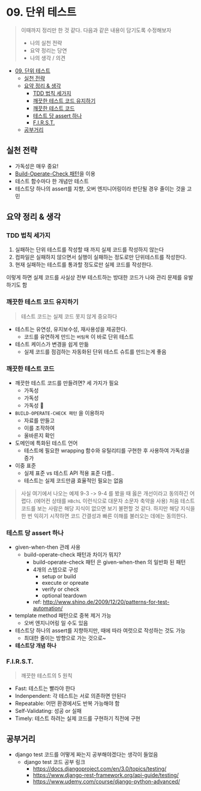 # 09. 단위 테스트

> 이때까지 정리만 한 것 같다.
> 다음과 같은 내용이 담기도록 수정해보자
>
> - 나의 실천 전략
> - 요약 정리는 당연
> - 나의 생각 / 의견

- [09. 단위 테스트](#09-단위-테스트)
  - [실천 전략](#실천-전략)
  - [요약 정리 & 생각](#요약-정리--생각)
    - [TDD 법칙 세가지](#tdd-법칙-세가지)
    - [깨끗한 테스트 코드 유지하기](#깨끗한-테스트-코드-유지하기)
    - [깨끗한 테스트 코드](#깨끗한-테스트-코드)
    - [테스트 당 assert 하나](#테스트-당-assert-하나)
    - [F.I.R.S.T.](#first)
  - [공부거리](#공부거리)

## 실천 전략

- 가독성은 매우 중요!
- [Build-Operate-Check 패턴](http://www.shino.de/2009/12/20/patterns-for-test-automation/)을 이용
- 테스트 함수마다 한 개념만 테스트
- 테스트당 하나의 assert를 지향, 오버 엔지니어링이라 판단될 경우 줄이는 것을 고민

## 요약 정리 & 생각

### TDD 법칙 세가지

1. 실패하는 단위 테스트를 작성할 때 까지 실제 코드를 작성하지 않는다
1. 컴파일은 실패하지 않으면서 실행이 실패하는 정도로만 단위테스트를 작성한다.
1. 현재 실패하는 테스트를 통과할 정도로만 실제 코드를 작성한다.

이렇게 하면 실제 코드를 사실상 전부 테스트하는 방대한 코드가 나와 관리 문제를 유발하기도 함

### 깨끗한 테스트 코드 유지하기

> 테스트 코드는 실제 코드 못지 않게 중요하다

- 테스트는 유연성, 유지보수성, 재사용성을 제공한다.
  - 코드를 유연하게 만드는 `버팀목` 이 바로 단위 테스트
- 테스트 케이스가 변경을 쉽게 만듦
  - 실제 코드를 점검하는 자동화된 단위 테스트 슈트를 만드는게 좋음

### 깨끗한 테스트 코드

- 깨끗한 테스트 코드를 만들려면? 세 가지가 필요
  - 가독성
  - 가독성
  - 가독성 🧐
- `BUILD-OPERATE-CHECK 패턴` 을 이용하자
  - 자료를 만들고
  - 이를 조작하여
  - 올바른지 확인
- 도메인에 특화된 테스트 언어
  - 테스트에 필요한 wrapping 함수와 유틸리티를 구현한 후 사용하여 가독성을 증가
- 이중 표준
  - 실제 표준 vs 테스트 API 적용 표준 다름..
  - 테스트는 실제 코드만큼 효율적인 필요는 없음

> 사실 여기에서 나오는 예제 9-3 -> 9-4 를 봤을 때 옳은 개선이라고 동의하긴 어렵다. (에어컨 상태를 `HBchL` 이런식으로 대문자 소문자 축약을 사용) 처음 테스트 코드를 보는 사람은 해당 지식이 없으면 보기 불편할 것 같다. 하지만 해당 지식을 한 번 익히기 시작하면 코드 간결성과 빠른 이해를 불러오는 데에는 동의한다.

### 테스트 당 assert 하나

- given-when-then 관례 사용
  - build-operate-check 패턴과 차이가 뭐지?
    - build-operate-check 패턴 은 given-when-then 의 일반화 된 패턴
    - 4개의 스텝으로 구성
      - setup or build
      - execute or opreate
      - verify or check
      - optional teardown
    - ref: http://www.shino.de/2009/12/20/patterns-for-test-automation/
- template method 패턴으로 중복 제거 가능
  - 오버 엔지니어링 일 수도 있음
- 테스트당 하나의 assert를 지향하지만, 때에 따라 여럿으로 작성하는 것도 가능
  - 최대한 줄이는 방향으로 가는 것으로~
- **테스트당 개념 하나**

### F.I.R.S.T.

> 깨끗한 테스트의 5 원칙

- Fast: 테스트는 빨라야 한다
- Indenpendent: 각 테스트는 서로 의존하면 안된다
- Repeatable: 어떤 환경에서도 반복 가능해야 함
- Self-Validating: 성공 or 실패
- Timely: 테스트 하려는 실제 코드를 구현하기 직전에 구현

## 공부거리

- django test 코드를 어떻게 짜는지 공부해야겠다는 생각이 들었음
  - django test 코드 공부 링크
    - https://docs.djangoproject.com/en/3.0/topics/testing/
    - https://www.django-rest-framework.org/api-guide/testing/
    - https://www.udemy.com/course/django-python-advanced/ 
